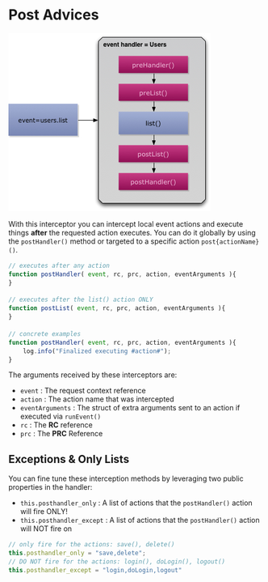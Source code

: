 # Post Advices

![](../../../.gitbook/assets/eventhandler-prepost.jpg)

With this interceptor you can intercept local event actions and execute things **after** the requested action executes. You can do it globally by using the `postHandler()` method or targeted to a specific action `post{actionName}()`.

```javascript
// executes after any action
function postHandler( event, rc, prc, action, eventArguments ){
}

// executes after the list() action ONLY
function postList( event, rc, prc, action, eventArguments ){
}

// concrete examples
function postHandler( event, rc, prc, action, eventArguments ){
    log.info("Finalized executing #action#");
}
```

The arguments received by these interceptors are:

* `event` : The request context reference
* `action` : The action name that was intercepted
* `eventArguments` : The struct of extra arguments sent to an action if executed via `runEvent()`
* `rc` : The **RC** reference
* `prc` : The **PRC** Reference

## Exceptions & Only Lists

You can fine tune these interception methods by leveraging two public properties in the handler:

* `this.posthandler_only` : A list of actions that the `postHandler()` action will fire ONLY!
* `this.posthandler_except` : A list of actions that the `postHandler()` action will NOT fire on

```javascript
// only fire for the actions: save(), delete()
this.posthandler_only = "save,delete";
// DO NOT fire for the actions: login(), doLogin(), logout()
this.posthandler_except = "login,doLogin,logout"
```

